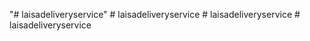 "# laisadeliveryservice" 
#   l a i s a d e l i v e r y s e r v i c e  
 #   l a i s a d e l i v e r y s e r v i c e  
 # laisadeliveryservice
